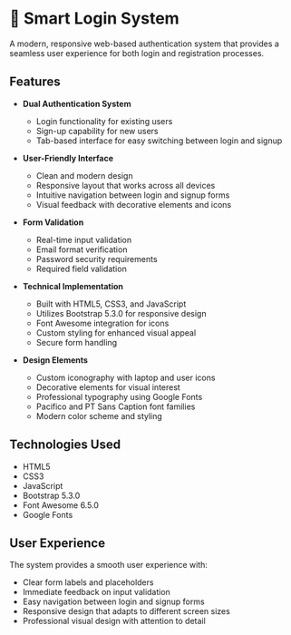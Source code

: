 # 🔐 Smart Login System

A modern, responsive web-based authentication system that provides a seamless user experience for both login and registration processes.

## Features

- **Dual Authentication System**
  - Login functionality for existing users
  - Sign-up capability for new users
  - Tab-based interface for easy switching between login and signup

- **User-Friendly Interface**
  - Clean and modern design
  - Responsive layout that works across all devices
  - Intuitive navigation between login and signup forms
  - Visual feedback with decorative elements and icons

- **Form Validation**
  - Real-time input validation
  - Email format verification
  - Password security requirements
  - Required field validation

- **Technical Implementation**
  - Built with HTML5, CSS3, and JavaScript
  - Utilizes Bootstrap 5.3.0 for responsive design
  - Font Awesome integration for icons
  - Custom styling for enhanced visual appeal
  - Secure form handling

- **Design Elements**
  - Custom iconography with laptop and user icons
  - Decorative elements for visual interest
  - Professional typography using Google Fonts
  - Pacifico and PT Sans Caption font families
  - Modern color scheme and styling

## Technologies Used

- HTML5
- CSS3
- JavaScript
- Bootstrap 5.3.0
- Font Awesome 6.5.0
- Google Fonts

## User Experience

The system provides a smooth user experience with:
- Clear form labels and placeholders
- Immediate feedback on input validation
- Easy navigation between login and signup forms
- Responsive design that adapts to different screen sizes
- Professional visual design with attention to detail

